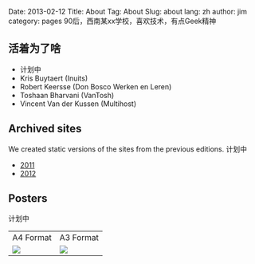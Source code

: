 ﻿Date: 2013-02-12
Title: About
Tag: About
Slug: about
lang: zh
author: jim
category: pages
90后，西南某xx学校，喜欢技术，有点Geek精神

活着为了啥
-----------

-   计划中
-   Kris Buytaert (Inuits)
-   Robert Keersse (Don Bosco Werken en Leren)
-   Toshaan Bharvani (VanTosh)
-   Vincent Van der Kussen (Multihost)

Archived sites
--------------
We created static versions of the sites from the previous editions.
计划中
- [2011](../static/archives/2011/index.html)
- [2012](../static/archives/2012/index.html)

Posters
-------
计划中



<table>
<tr><td>A4 Format</td><td>A3 Format</td></tr> 
<tr>
<td><a href="../static/images/LOAD_affiche_A4_2013.png"><img src="../static/images/LOAD_affiche_2013_thumb.png"/></a></td>
<td><a href="../static/images/LOAD_affiche_A3_2013.png"><img src="../static/images/LOAD_affiche_2013_thumb.png"/></a></td>
</tr>
</table>
